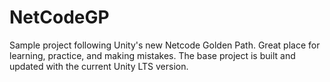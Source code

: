 # NetCodeGP
Sample project following Unity's new Netcode Golden Path. Great place for learning, practice, and making mistakes. The base project is built and updated with the current Unity LTS version.
